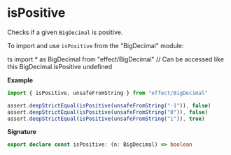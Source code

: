 # isPositive

Checks if a given `BigDecimal` is positive.

To import and use `isPositive` from the "BigDecimal" module:

ts
import \* as BigDecimal from "effect/BigDecimal"
// Can be accessed like this
BigDecimal.isPositive
undefined

**Example**

```ts
import { isPositive, unsafeFromString } from "effect/BigDecimal"

assert.deepStrictEqual(isPositive(unsafeFromString("-1")), false)
assert.deepStrictEqual(isPositive(unsafeFromString("0")), false)
assert.deepStrictEqual(isPositive(unsafeFromString("1")), true)
```

**Signature**

```ts
export declare const isPositive: (n: BigDecimal) => boolean
```
